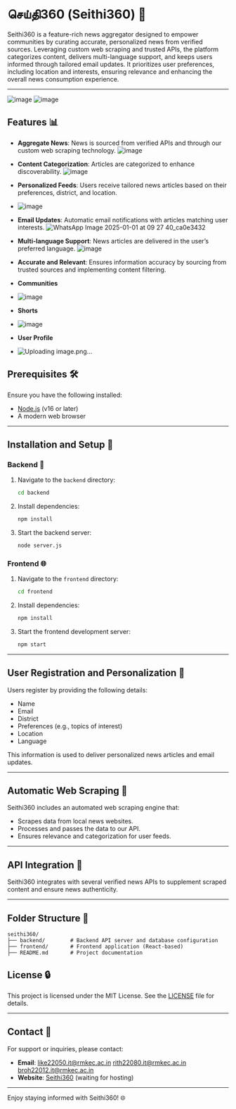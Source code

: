 # செய்தி360 (Seithi360) 💬

Seithi360 is a feature-rich news aggregator designed to empower communities by curating accurate, personalized news from verified sources. Leveraging custom web scraping and trusted APIs, the platform categorizes content, delivers multi-language support, and keeps users informed through tailored email updates. It prioritizes user preferences, including location and interests, ensuring relevance and enhancing the overall news consumption experience.

---
![image](https://github.com/user-attachments/assets/7dfd2bb3-ee49-402d-adaa-2cdbe664f744)
![image](https://github.com/user-attachments/assets/dee6ffa4-9ee3-4643-8d50-b4954cfc879f)




## Features 📊

- **Aggregate News**: News is sourced from verified APIs and through our custom web scraping technology.
 ![image](https://github.com/user-attachments/assets/fea8440c-1063-4284-b429-ab0134581118)


- **Content Categorization**: Articles are categorized to enhance discoverability.
 ![image](https://github.com/user-attachments/assets/0cddde76-f21e-4ee5-afd6-6e191f41fbd2)


- **Personalized Feeds**: Users receive tailored news articles based on their preferences, district, and location.
- ![image](https://github.com/user-attachments/assets/611c5bae-4afd-4998-8c01-17ef512a75b9)


- **Email Updates**: Automatic email notifications with articles matching user interests.
   ![WhatsApp Image 2025-01-01 at 09 27 40_ca0e3432](https://github.com/user-attachments/assets/4696020e-1ef0-4255-81a3-2e3c90593862)

- **Multi-language Support**: News articles are delivered in the user’s preferred language.
 ![image](https://github.com/user-attachments/assets/4d93ff10-9434-4752-8b9f-ecc5d185bc98)

- **Accurate and Relevant**: Ensures information accuracy by sourcing from trusted sources and implementing content filtering.

- **Communities**
- ![image](https://github.com/user-attachments/assets/6a0b9e47-da96-4f4e-8948-0241191a1dcd)

- **Shorts**
- ![image](https://github.com/user-attachments/assets/ccc478c4-c697-4827-84b2-764b35ce290c)

- **User Profile**
- ![Uploading image.png…]()




## Prerequisites 🛠️

Ensure you have the following installed:

- [Node.js](https://nodejs.org/) (v16 or later)
- A modern web browser

---

## Installation and Setup 🚀

### Backend 🔧

1. Navigate to the `backend` directory:
   ```bash
   cd backend
   ```
2. Install dependencies:
   ```bash
   npm install
   ```
3. Start the backend server:
   ```bash
   node server.js
   ```

### Frontend 🌐

1. Navigate to the `frontend` directory:
   ```bash
   cd frontend
   ```
2. Install dependencies:
   ```bash
   npm install
   ```
3. Start the frontend development server:
   ```bash
   npm start
   ```

---

## User Registration and Personalization 👤

Users register by providing the following details:

- Name
- Email
- District
- Preferences (e.g., topics of interest)
- Location
- Language

This information is used to deliver personalized news articles and email updates.

---

## Automatic Web Scraping 🔄

Seithi360 includes an automated web scraping engine that:

- Scrapes data from local news websites.
- Processes and passes the data to our API.
- Ensures relevance and categorization for user feeds.

---

## API Integration 🔐

Seithi360 integrates with several verified news APIs to supplement scraped content and ensure news authenticity.

---

## Folder Structure 🌟

```
seithi360/
├── backend/        # Backend API server and database configuration
├── frontend/       # Frontend application (React-based)
├── README.md       # Project documentation
```


## License 🔒

This project is licensed under the MIT License. See the [LICENSE](LICENSE) file for details.

---

## Contact 📧

For support or inquiries, please contact:

- **Email**: like22050.it@rmkec.ac.in rith22080.it@rmkec.ac.in broh22012.it@rmkec.ac.in
- **Website**: [Seithi360](https://seithi360.com) (waiting for hosting)

---

Enjoy staying informed with Seithi360! 🌐
